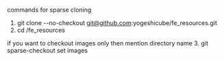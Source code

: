 commands for sparse cloning
	

1. git clone --no-checkout  git@github.com:yogeshicube/fe_resources.git
2. cd /fe_resources

if you want to checkout images only then mention directory name
3. git sparse-checkout set  images
